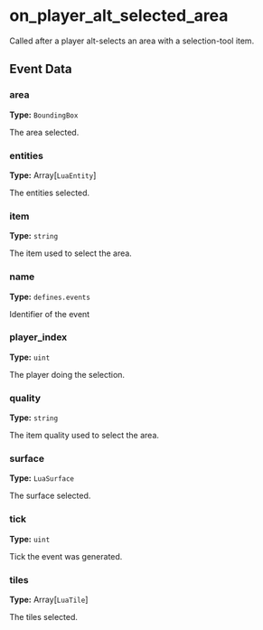 # on_player_alt_selected_area

Called after a player alt-selects an area with a selection-tool item.

## Event Data

### area

**Type:** `BoundingBox`

The area selected.

### entities

**Type:** Array[`LuaEntity`]

The entities selected.

### item

**Type:** `string`

The item used to select the area.

### name

**Type:** `defines.events`

Identifier of the event

### player_index

**Type:** `uint`

The player doing the selection.

### quality

**Type:** `string`

The item quality used to select the area.

### surface

**Type:** `LuaSurface`

The surface selected.

### tick

**Type:** `uint`

Tick the event was generated.

### tiles

**Type:** Array[`LuaTile`]

The tiles selected.

